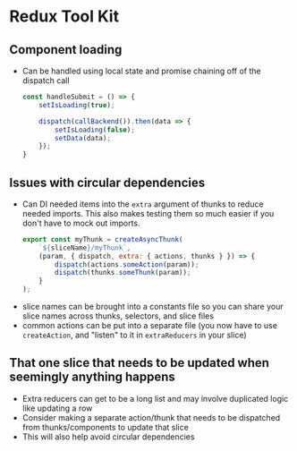 # Redux Tool Kit

## Component loading

- Can be handled using local state and promise chaining off of the dispatch call
    ```js
    const handleSubmit = () => {
        setIsLoading(true);

        dispatch(callBackend()).then(data => {
            setIsLoading(false);
            setData(data);
        });
    }
    ```

## Issues with circular dependencies
- Can DI needed items into the `extra` argument of thunks to reduce needed imports. This also makes testing them so much easier if you don't have to mock out imports.
    ```js
    export const myThunk = createAsyncThunk(
        `${sliceName}/myThunk`,
        (param, { dispatch, extra: { actions, thunks } }) => {
            dispatch(actions.someAction(param));
            dispatch(thunks.someThunk(param));
        }
    );
    ```
- slice names can be brought into a constants file so you can share your slice names across thunks, selectors, and slice files
- common actions can be put into a separate file (you now have to use `createAction`, and "listen" to it in `extraReducers` in your slice)

## That one slice that needs to be updated when seemingly anything happens
- Extra reducers can get to be a long list and may involve duplicated logic like updating a row
- Consider making a separate action/thunk that needs to be dispatched from thunks/components to update that slice
- This will also help avoid circular dependencies